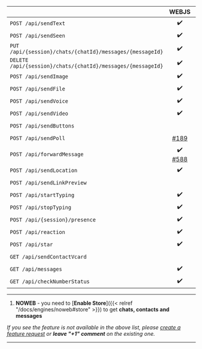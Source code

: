 |                                                             |                            WEBJS                             | NOWEB | GOWS |
|-------------------------------------------------------------|:------------------------------------------------------------:|:-----:|:----:|
| `POST /api/sendText`                                        |                              ✔️                              |  ✔️   |  ✔️  |
| `POST /api/sendSeen`                                        |                              ✔️                              |  ✔️   |  ✔️  |
| `PUT /api/{session}/chats/{chatId}/messages/{messageId}`    |                              ✔️                              |  ✔️   |      |
| `DELETE /api/{session}/chats/{chatId}/messages/{messageId}` |                              ✔️                              |  ✔️   |      |
| `POST /api/sendImage`         |                              ✔️                              |  ✔️   |  ✔️  |
| `POST /api/sendFile`          |                              ✔️                              |  ✔️   |  ✔️  |
| `POST /api/sendVoice`         |                              ✔️                              |  ✔️   |  ✔️  |
| `POST /api/sendVideo`         |                              ✔️                              |  ✔️   |  ✔️  |
| `POST /api/sendButtons`                                     |                                                              |  ✔️   |      |
| `POST /api/sendPoll`                                        |    [#189](https://github.com/devlikeapro/waha/issues/189)    |  ✔️   |      |
| `POST /api/forwardMessage`                                  | ✔️<br>[#588](https://github.com/devlikeapro/waha/issues/588) |  ✔️   |      |
| `POST /api/sendLocation`                                    |                              ✔️                              |  ✔️   |      |
| `POST /api/sendLinkPreview`                                 |                                                              |  ✔️   |      |
| `POST /api/startTyping`                                     |                              ✔️                              |  ✔️   |  ✔️  |
| `POST /api/stopTyping`                                      |                              ✔️                              |  ✔️   |  ✔️  |
| `POST /api/{session}/presence`                              |                              ✔️                              |  ✔️   |  ✔️  |
| `POST /api/reaction`                                        |                              ✔️                              |  ✔️   |  ✔️  |
| `POST /api/star`                                            |                              ✔️                              |  ✔️   |      |
| `GET /api/sendContactVcard`                                 |                                                              |  ✔️   |      |
| `GET /api/messages`                                         |                              ✔️                              |  ✔️¹  |      |
| `GET /api/checkNumberStatus`                                |                              ✔️                              |  ✔️   |      |

****
1. **NOWEB** - you need to [**Enable Store**]({{< relref "/docs/engines/noweb#store" >}}) to get **chats, contacts and messages**

_If you see the feature is not available in the above list, please [create a feature request](https://github.com/devlikeapro/waha/issues/new/choose) or **leave "+1" comment** on the existing one._
****
